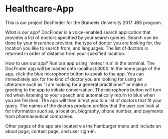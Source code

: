 # Healthcare-App
This is our project DocFinder for the Brandeis University 2017 JBS program. 

What is our app?
DocFinder is a voice-enabled search application that provides a list of doctors specified by your search queries. Search can be done by your insurance provider, the type of doctor you are looking for, the location you like to search from, and languages. The list of doctors is returned in order of distance from your specified location. 

How to use our app?
Run our app using 'meteor run' in the terminal. The DocFinder app will be loaded onto localhost:3000. 
In the home page of the app, click the blue microphone button to speak to the app. You can immediately ask for the kind of doctor you are looking for using an utterance such as "I am looking for a general practitioner" or make a greeting to the app to initiate conversation. 
The microphone button will turn red when listening to your speech and automatically return to blue when you are finished. The app will then direct you to a list of doctors that fit your query. The names of the doctors produce profiles that the user can look at for information such as, a location, biography, phone number, and payments from pharmaceutical companies. 

Other pages of the app are located via the hamburger menu and include an about page, contact page, and user sign-in.

